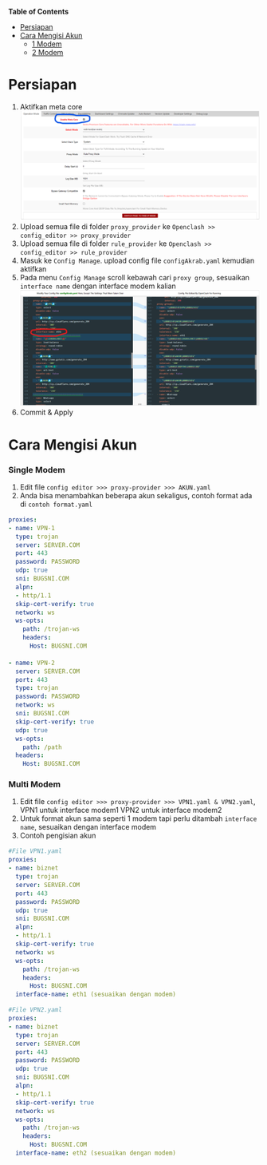 **Table of Contents**

- [Persiapan](#persiapan)
- [Cara Mengisi Akun](#cara-mengisi-akun)
  - [1 Modem](#single-modem)
  - [2 Modem](#multi-modem)

# Persiapan
1. Aktifkan meta core
<img src="Screenshot 2023-05-12 203415.png"/></br>
2. Upload semua file di folder `proxy_provider` ke `Openclash >> config_editor >> proxy_provider`
3. Upload semua file di folder `rule_provider` ke `Openclash >> config_editor >> rule_provider`
4. Masuk ke `Config Manage`. upload config file `configAkrab.yaml` kemudian aktifkan
5. Pada menu `Config Manage` scroll kebawah cari `proxy group`, sesuaikan `interface name` dengan interface modem kalian
<img src="Screenshot 2023-05-12 203416.png"/></br>
6. Commit & Apply

# Cara Mengisi Akun
### Single Modem
1. Edit file `config editor >>> proxy-provider >>> AKUN.yaml`
2. Anda bisa menambahkan beberapa akun sekaligus, contoh format ada di `contoh format.yaml`
```yaml
proxies:
- name: VPN-1
  type: trojan
  server: SERVER.COM
  port: 443
  password: PASSWORD
  udp: true
  sni: BUGSNI.COM
  alpn:
  - http/1.1
  skip-cert-verify: true
  network: ws
  ws-opts:
    path: /trojan-ws
    headers:
      Host: BUGSNI.COM

- name: VPN-2
  server: SERVER.COM
  port: 443
  type: trojan
  password: PASSWORD
  network: ws
  sni: BUGSNI.COM
  skip-cert-verify: true
  udp: true
  ws-opts:
    path: /path
  headers:
    Host: BUGSNI.COM
```
### Multi Modem
1. Edit file `config editor >>> proxy-provider >>> VPN1.yaml & VPN2.yaml`, VPN1 untuk interface modem1 VPN2 untuk interface modem2
2. Untuk format akun sama seperti 1 modem tapi perlu ditambah `interface name`, sesuaikan dengan interface modem
3. Contoh pengisian akun
```yaml
#File VPN1.yaml
proxies:
- name: biznet
  type: trojan
  server: SERVER.COM
  port: 443
  password: PASSWORD
  udp: true
  sni: BUGSNI.COM
  alpn:
  - http/1.1
  skip-cert-verify: true
  network: ws
  ws-opts:
    path: /trojan-ws
    headers:
      Host: BUGSNI.COM
  interface-name: eth1 (sesuaikan dengan modem)
```
```yaml
#File VPN2.yaml
proxies:
- name: biznet
  type: trojan
  server: SERVER.COM
  port: 443
  password: PASSWORD
  udp: true
  sni: BUGSNI.COM
  alpn:
  - http/1.1
  skip-cert-verify: true
  network: ws
  ws-opts:
    path: /trojan-ws
    headers:
      Host: BUGSNI.COM
  interface-name: eth2 (sesuaikan dengan modem)
```

